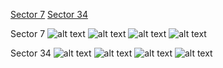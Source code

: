 [Sector 7](#sector7)
[Sector 34](#sector34)

<a name = "sector7"></a>
Sector 7
![alt text](/images/HAT-P-50_Sector_7/HAT-P-50_Sector_7_a_TimeSeries.png)
![alt text](/images/HAT-P-50_Sector_7/HAT-P-50_Sector_7_b_FoldedLightCurve.png)
![alt text](/images/HAT-P-50_Sector_7/HAT-P-50_Sector_7_b_IndividualTransitsWithFit.png)
![alt text](/images/HAT-P-50_Sector_7/HAT-P-50_Sector_7_c_TimingResiduals.png)

<a name = "sector34"></a>
Sector 34
![alt text](/images/HAT-P-50_Sector_34/HAT-P-50_Sector_34_a_TimeSeries.png)
![alt text](/images/HAT-P-50_Sector_34/HAT-P-50_Sector_34_b_FoldedLightCurve.png)
![alt text](/images/HAT-P-50_Sector_34/HAT-P-50_Sector_34_b_IndividualTransitsWithFit.png)
![alt text](/images/HAT-P-50_Sector_34/HAT-P-50_Sector_34_c_TimingResiduals.png)

